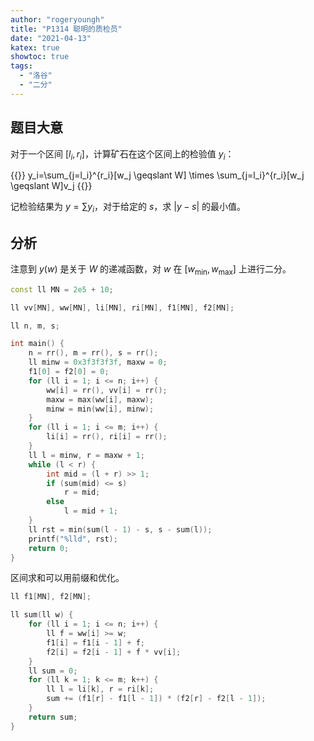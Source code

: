 ```yaml
---
author: "rogeryoungh"
title: "P1314 聪明的质检员"
date: "2021-04-13"
katex: true
showtoc: true
tags: 
  - "洛谷"
  - "二分"
---
```


## 题目大意

对于一个区间 $[l_i,r_i]$，计算矿石在这个区间上的检验值 $y_i$：

{{<display-math>}}
y_i=\sum_{j=l_i}^{r_i}[w_j \geqslant W] \times \sum_{j=l_i}^{r_i}[w_j \geqslant W]v_j
{{</display-math>}}

记检验结果为 $y=\sum y_i$，对于给定的 $s$，求 $|y-s|$ 的最小值。

## 分析

注意到 $y(w)$ 是关于 $W$ 的递减函数，对 $w$ 在 $[w_{\min},w_{\max}]$ 上进行二分。

```cpp
const ll MN = 2e5 + 10;

ll vv[MN], ww[MN], li[MN], ri[MN], f1[MN], f2[MN];

ll n, m, s;

int main() {
    n = rr(), m = rr(), s = rr();
    ll minw = 0x3f3f3f3f, maxw = 0;
    f1[0] = f2[0] = 0;
    for (ll i = 1; i <= n; i++) {
        ww[i] = rr(), vv[i] = rr();
        maxw = max(ww[i], maxw);
        minw = min(ww[i], minw);
    }
    for (ll i = 1; i <= m; i++) {
        li[i] = rr(), ri[i] = rr();
    }
    ll l = minw, r = maxw + 1;
    while (l < r) {
        int mid = (l + r) >> 1;
        if (sum(mid) <= s)
            r = mid;
        else
            l = mid + 1;
    }
    ll rst = min(sum(l - 1) - s, s - sum(l));
    printf("%lld", rst);
    return 0;
}
```

区间求和可以用前缀和优化。

```cpp
ll f1[MN], f2[MN];

ll sum(ll w) {
    for (ll i = 1; i <= n; i++) {
        ll f = ww[i] >= w;
        f1[i] = f1[i - 1] + f;
        f2[i] = f2[i - 1] + f * vv[i];
    }
    ll sum = 0;
    for (ll k = 1; k <= m; k++) {
        ll l = li[k], r = ri[k];
        sum += (f1[r] - f1[l - 1]) * (f2[r] - f2[l - 1]);
    }
    return sum;
}
```
